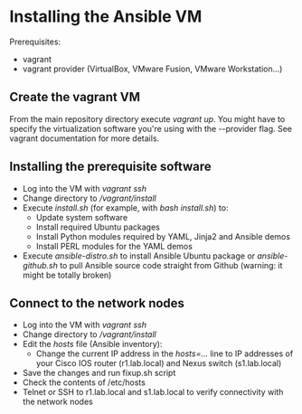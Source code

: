 # Installing the Ansible VM

Prerequisites:
* vagrant
* vagrant provider (VirtualBox, VMware Fusion, VMware Workstation...)

## Create the vagrant VM
From the main repository directory execute *vagrant up*. You might have to specify the virtualization software you're using with the --provider flag. See vagrant documentation for more details.

## Installing the prerequisite software
* Log into the VM with *vagrant ssh*
* Change directory to _/vagrant/install_
* Execute *install.sh* (for example, with *bash install.sh*) to:
  * Update system software
  * Install required Ubuntu packages
  * Install Python modules required by YAML, Jinja2 and Ansible demos
  * Install PERL modules for the YAML demos
* Execute *ansible-distro.sh* to install Ansible Ubuntu package or *ansible-github.sh* to pull Ansible source code straight from Github (warning: it might be totally broken)

## Connect to the network nodes
* Log into the VM with *vagrant ssh*
* Change directory to _/vagrant/install_
* Edit the *hosts* file (Ansible inventory):
  * Change the current IP address in the *hosts=...* line to IP addresses of your Cisco IOS router (r1.lab.local) and Nexus switch (s1.lab.local)
* Save the changes and run fixup.sh script
* Check the contents of /etc/hosts
* Telnet or SSH to r1.lab.local and s1.lab.local to verify connectivity with the network nodes